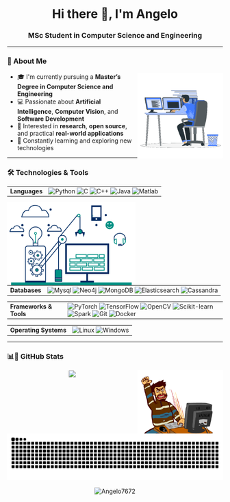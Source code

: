 <h1 align="center">Hi there 👋, I'm Angelo</h1>
<h3 align="center">MSc Student in Computer Science and Engineering</h3>

---

### 🧠 About Me

<picture> <img align="right" src="https://github.com/Angelo7672/Angelo7672/blob/main/gif/Right_Side.gif?raw=true" width = 200px></picture>


- 🎓 I'm currently pursuing a **Master’s Degree in Computer Science and Engineering**
- 💻 Passionate about **Artificial Intelligence**, **Computer Vision**, and **Software Development**
- 🔬 Interested in **research**, **open source**, and practical **real-world applications**
- 🌱 Constantly learning and exploring new technologies

---

### 🛠️ Technologies & Tools

<table align="center">
  <tr>
    <td><strong>Languages</strong></td>
    <td>
      <img src="https://cdn.jsdelivr.net/gh/devicons/devicon/icons/python/python-original.svg" height="40" alt="Python" />
      <img src="https://cdn.jsdelivr.net/gh/devicons/devicon/icons/c/c-original.svg" height="40" alt="C" />
      <img src="https://cdn.jsdelivr.net/gh/devicons/devicon/icons/cplusplus/cplusplus-original.svg" height="40" alt="C++" />
      <img src="https://cdn.jsdelivr.net/gh/devicons/devicon/icons/java/java-original.svg" height="40" alt="Java" />
      <img src="https://cdn.jsdelivr.net/gh/devicons/devicon/icons/matlab/matlab-original.svg" height="40" alt="Matlab" />
    </td>
  </tr>
</table>

<picture> <img align="left" src = "https://github.com/Angelo7672/Angelo7672/blob/main/gif/Software_Tools.gif?raw=true" width = 300px>  </picture>

<table align="center">
  <tr>
    <td><strong>Databases</strong></td>
    <td>
      <img src="https://cdn.jsdelivr.net/gh/devicons/devicon/icons/mysql/mysql-original.svg" height="40" alt="Mysql" />
      <img src="https://cdn.jsdelivr.net/gh/devicons/devicon/icons/neo4j/neo4j-original.svg" height="40" alt="Neo4j" />
      <img src="https://cdn.jsdelivr.net/gh/devicons/devicon/icons/mongodb/mongodb-original.svg" height="40" alt="MongoDB" />
      <img src="https://cdn.jsdelivr.net/gh/devicons/devicon/icons/elasticsearch/elasticsearch-original.svg" height="40" alt="Elasticsearch" />
      <img src="https://cdn.jsdelivr.net/gh/devicons/devicon/icons/cassandra/cassandra-original.svg" height="40" alt="Cassandra" />
    </td>
  </tr>
</table>

<table align="center">
  <tr>
    <td><strong>Frameworks & Tools</strong></td>
    <td>
      <img src="https://cdn.jsdelivr.net/gh/devicons/devicon/icons/pytorch/pytorch-original.svg" height="40" alt="PyTorch" />
      <img src="https://cdn.jsdelivr.net/gh/devicons/devicon/icons/tensorflow/tensorflow-original.svg" height="40" alt="TensorFlow" />
      <img src="https://cdn.jsdelivr.net/gh/devicons/devicon/icons/opencv/opencv-original.svg" height="40" alt="OpenCV" />
      <img src="https://cdn.jsdelivr.net/gh/devicons/devicon/icons/scikitlearn/scikitlearn-original.svg" height="40" alt="Scikit-learn" />
      <img src="https://cdn.jsdelivr.net/gh/devicons/devicon/icons/apachespark/apachespark-original.svg" height="40" alt="Spark" />
      <img src="https://cdn.jsdelivr.net/gh/devicons/devicon/icons/git/git-original.svg" height="40" alt="Git" />
      <img src="https://cdn.jsdelivr.net/gh/devicons/devicon/icons/docker/docker-original.svg" height="40" alt="Docker" />
    </td>
  </tr>
</table>

<table align="center">
  <tr>
    <td><strong>Operating Systems</strong></td>
    <td>
      <img src="https://cdn.jsdelivr.net/gh/devicons/devicon/icons/linux/linux-original.svg" height="40" alt="Linux" />
      <img src="https://cdn.jsdelivr.net/gh/devicons/devicon/icons/windows8/windows8-original.svg" height="40" alt="Windows" />
    </td>
  </tr>
</table>

---

### 📊🐍 GitHub Stats

<picture> <img align="right" src = "https://github.com/Angelo7672/Angelo7672/blob/main/gif/CP_PS.gif?raw=true" width = 200px>  </picture>

<p align="center">
  <img src="https://github-readme-stats.vercel.app/api/top-langs/?username=Angelo7672&layout=compact&theme=tokyonight" />
</p>

<p align="center">
  <img src="https://raw.githubusercontent.com/Angelo7672/Angelo7672/output/github-contribution-grid-snake.svg" alt="snake animation" />
</p>


<p align="center">
  <img src="https://komarev.com/ghpvc/?username=Angelo7672&label=Profile%20views&color=0e75b6&style=flat" alt="Angelo7672" />
</p>
